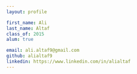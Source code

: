 ```yaml
---
layout: profile

first_name: Ali
last_name: Altaf
class_of: 2015
alum: true

email: ali.altaf9@gmail.com
github: alialtaf9
linkedin: https://www.linkedin.com/in/alialtaf
---
```


